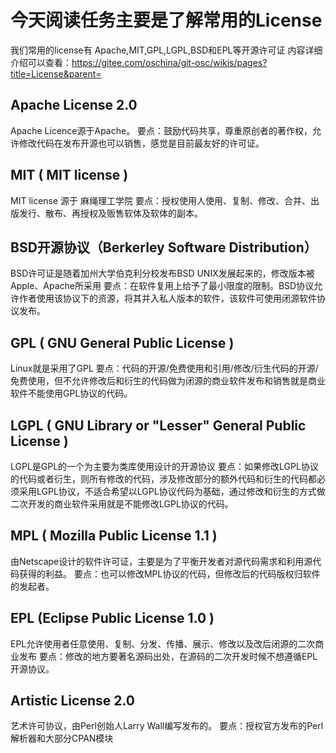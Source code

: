 今天阅读任务主要是了解常用的License
===============================

   我们常用的license有 Apache,MIT,GPL,LGPL,BSD和EPL等开源许可证
   内容详细介绍可以查看：https://gitee.com/oschina/git-osc/wikis/pages?title=License&parent=

## Apache License 2.0
Apache Licence源于Apache。
要点：鼓励代码共享，尊重原创者的著作权，允许修改代码在发布开源也可以销售，感觉是目前最友好的许可证。

## MIT ( MIT license )
MIT license 源于 麻绳理工学院
要点：授权使用人使用、复制、修改、合并、出版发行、散布、再授权及贩售软体及软体的副本。

## BSD开源协议（Berkerley Software Distribution）
BSD许可证是随着加州大学伯克利分校发布BSD UNIX发展起来的，修改版本被Apple、Apache所采用
要点：在软件复用上给予了最小限度的限制。BSD协议允许作者使用该协议下的资源，将其并入私人版本的软件，该软件可使用闭源软件协议发布。

## GPL ( GNU General Public License )
Linux就是采用了GPL
要点：代码的开源/免费使用和引用/修改/衍生代码的开源/免费使用，但不允许修改后和衍生的代码做为闭源的商业软件发布和销售就是商业软件不能使用GPL协议的代码。

## LGPL ( GNU Library or "Lesser" General Public License )
LGPL是GPL的一个为主要为类库使用设计的开源协议
要点：如果修改LGPL协议的代码或者衍生，则所有修改的代码，涉及修改部分的额外代码和衍生的代码都必须采用LGPL协议，不适合希望以LGPL协议代码为基础，通过修改和衍生的方式做二次开发的商业软件采用就是不能修改LGPL协议的代码。



## MPL ( Mozilla Public License 1.1 )
  由Netscape设计的软件许可证，主要是为了平衡开发者对源代码需求和利用源代码获得的利益。
要点：也可以修改MPL协议的代码，但修改后的代码版权归软件的发起者。


## EPL (Eclipse Public License 1.0 )
EPL允许使用者任意使用、复制、分发、传播、展示、修改以及改后闭源的二次商业发布
要点：修改的地方要著名源码出处，在源码的二次开发时候不想遵循EPL开源协议。

## Artistic License 2.0
 艺术许可协议，由Perl创始人Larry Wall编写发布的。
要点：授权官方发布的Perl解析器和大部分CPAN模块



